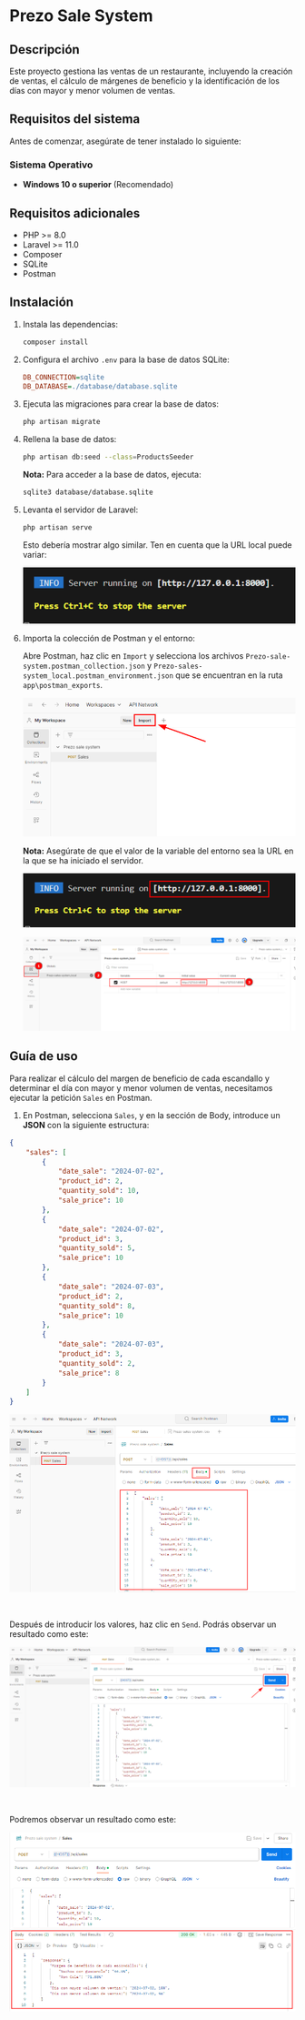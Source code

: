 # Prezo Sale System

## Descripción
Este proyecto gestiona las ventas de un restaurante, incluyendo la creación de ventas, el cálculo de márgenes de beneficio y la identificación de los días con mayor y menor volumen de ventas.

## Requisitos del sistema
Antes de comenzar, asegúrate de tener instalado lo siguiente:

### Sistema Operativo
- **Windows 10 o superior** (Recomendado)

## Requisitos adicionales
- PHP >= 8.0
- Laravel >= 11.0
- Composer
- SQLite
- Postman

## Instalación

1. Instala las dependencias:
    ```bash
    composer install
    ```

2. Configura el archivo `.env` para la base de datos SQLite:
    ```ini
    DB_CONNECTION=sqlite
    DB_DATABASE=./database/database.sqlite
    ```

3. Ejecuta las migraciones para crear la base de datos:
    ```bash
    php artisan migrate
    ```

4. Rellena la base de datos:
    ```bash
    php artisan db:seed --class=ProductsSeeder
    ```

    **Nota:** Para acceder a la base de datos, ejecuta:

    ```bash
    sqlite3 database/database.sqlite
    ```

5. Levanta el servidor de Laravel:
    ```bash
    php artisan serve
    ```

    Esto debería mostrar algo similar. Ten en cuenta que la URL local puede variar:

    ![Ejemplo de levantar el servidor](docs/images/example_raising_server.png)

6. Importa la colección de Postman y el entorno:

    Abre Postman, haz clic en `Import` y selecciona los archivos `Prezo-sale-system.postman_collection.json` y `Prezo-sales-system_local.postman_environment.json` que se encuentran en la ruta `app\postman_exports`.

    ![Botón de importación en Postman](docs/images/example_import_postman.png)

    **Nota:** Asegúrate de que el valor de la variable del entorno sea la URL en la que se ha iniciado el servidor.

    ![Ejemplo del host del servidor](docs/images/server_host.png)
        
    ![Instrucciones para modificar el valor de la variable del entorno](docs/images/instruccions_modify_variable_enviroment.png)

## Guía de uso

Para realizar el cálculo del margen de beneficio de cada escandallo y determinar el día con mayor y menor volumen de ventas, necesitamos ejecutar la petición `Sales` en Postman.

1. En Postman, selecciona `Sales`, y en la sección de Body, introduce un **JSON** con la siguiente estructura:

```JSON
{
    "sales": [
        {
            "date_sale": "2024-07-02",
            "product_id": 2,
            "quantity_sold": 10,
            "sale_price": 10
        },
        {
            "date_sale": "2024-07-02",
            "product_id": 3,
            "quantity_sold": 5,
            "sale_price": 10
        },
        {
            "date_sale": "2024-07-03",
            "product_id": 2,
            "quantity_sold": 8,
            "sale_price": 10
        },
        {
            "date_sale": "2024-07-03",
            "product_id": 3,
            "quantity_sold": 2,
            "sale_price": 8
        }
    ]
}
```

![Petición de Sales](docs/images/sales-petition.png)

&nbsp;

Después de introducir los valores, haz clic en `Send`.
Podrás observar un resultado como este:

![Botón send](docs/images/send_button_postman.png)

&nbsp;

Podremos observar un resultado como este:

![Ejemplo resultado de la petición](docs/images/example_request_result.png)